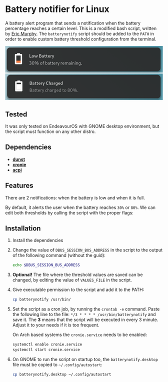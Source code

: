 # Battery notifier for Linux

A battery alert program that sends a notification when the battery percentage reaches a certain level. This is a modified bash script, written by [Eric Murphy](https://github.com/ericmurphyxyz/dotfiles/blob/master/.local/bin/batterynotify). The `batterynotify` script should be added to the `PATH` in order to enable custom battery threshold configuration from the terminal.

<img src="images/battery_low.png" alt="Alt Text" width="550">
<img src="images/battery_full.png" alt="Alt Text" width="550">



## Tested

It was only tested on EndeavourOS with GNOME desktop environment, but the script must function on any other distro.

## Dependencies

- [**dunst**](https://github.com/dunst-project/dunst)
- [**cronie**](https://github.com/cronie-crond/cronie)
- [**acpi**](https://sourceforge.net/projects/acpiclient)

## Features

There are 2 notifications: when the battery is low and when it is full. 

By default, it alerts the user when the battery reaches `30%` or `80%`. We can edit both thresholds by calling the script with the proper flags:

## Installation

1. Install the dependencies
2. Change the value of `DBUS_SESSION_BUS_ADDRESS` in the script to the output of the following command (without the guid):
   
   ```bash
   echo $DBUS_SESSION_BUS_ADDRESS
   ```
3. **Optional!** The file where the threshold values are saved can be changed, by editing the value of `VALUES_FILE` in the script. 
4. Give executable permission to the script and add it to the PATH:
   ```bash
   cp batterynotify /usr/bin/
   ```
5. Set the script as a cron job, by running the `crontab -e` command. Paste the following line to the file: `*/3 * * * * /usr/bin/batterynotify` and save it. The **3** means that the script will be executed in every 3 minute. Adjust it to your needs if it is too frequent.

   On Arch based systems the `cronie.service` needs to be enabled:
   ```bash
   systemctl enable cronie.service
   systemctl start cronie.service
   ```
6. On GNOME to run the script on startup too, the `batterynotify.desktop` file must be copied to `~/.config/autostart`:
   ```bash
   cp batterynotify.desktop ~/.config/autostart
   ```
